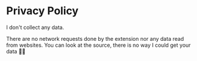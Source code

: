# Privacy Policy

I don't collect any data.

There are no network requests done by the extension nor any data read from websites.
You can look at the source, there is no way I could get your data 🤷‍♀️
